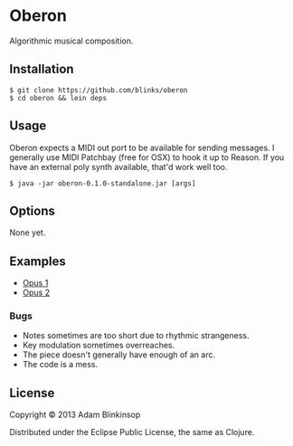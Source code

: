 # Oberon

Algorithmic musical composition.

## Installation

    $ git clone https://github.com/blinks/oberon
    $ cd oberon && lein deps

## Usage

Oberon expects a MIDI out port to be available for sending messages.  I
generally use MIDI Patchbay (free for OSX) to hook it up to Reason.  If
you have an external poly synth available, that'd work well too.

    $ java -jar oberon-0.1.0-standalone.jar [args]

## Options

None yet.

## Examples

* [Opus 1](http://soundcloud.com/hackerblinks/oberon-opus-1)
* [Opus 2](http://soundcloud.com/hackerblinks/oberon-opus-2)

### Bugs

* Notes sometimes are too short due to rhythmic strangeness.
* Key modulation sometimes overreaches.
* The piece doesn't generally have enough of an arc.
* The code is a mess.

## License

Copyright © 2013 Adam Blinkinsop

Distributed under the Eclipse Public License, the same as Clojure.
